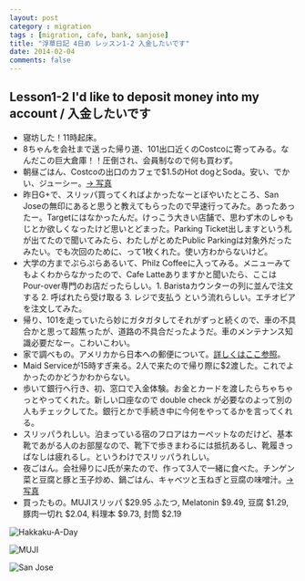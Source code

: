 ```yaml
---
layout: post
category : migration
tags : [migration, cafe, bank, sanjose]
title: "浮草日記 4日め レッスン1-2 入金したいです"
date: 2014-02-04
comments: false
---
```


## Lesson1-2 I'd like to deposit money into my account / 入金したいです 

* 寝坊した！11時起床。&nbsp; 
* 8ちゃんを会社まで送った帰り道、101出口近くのCostcoに寄ってみる。なんだこの巨大倉庫！！圧倒され、会員制なので何も買わず。&nbsp; 
* 朝昼ごはん、Costcoの出口のカフェで$1.5のHot dogとSoda。安い、でかい、ジューシー。[-> 写真](http://instagram.com/p/kAdgU5lDSN/)
* 昨日G+で、スリッパ買ってくればよかったなーとぼやいたところ、San Joseの無印にあると思うと教えてもらったので早速行ってみた。あったあったー。Targetにはなかったんだ。けっこう大きい店舗で、思わず木のしゃもじとか欲しくなったけど思いとどまった。Parking Ticket出しますという札が出てたので聞いてみたら、わたしがとめたPublic Parkingは対象外だったみたい。でも次回のために、って1枚くれた。使い方わからないけど。
* 大学の方までぷらぷらあるいて、Philz Coffeeに入ってみる。メニューみてもよくわからなかったので、Cafe Latteありますかと聞いたら、ここはPour-over専門のお店だったらしい。1. Baristaカウンターの列に並んで注文する 2. 呼ばれたら受け取る 3. レジで支払う という流れらしい。エチオピアを注文してみた。
* 帰り、101を走っていたら妙にガタガタしてそれがずっと続くので、車の不具合かと思って超焦ったが、道路の不具合だったようだ。車のメンテナンス知識必要だなー。こわいこわい。
* 家で調べもの。アメリカから日本への郵便について。[詳しくはここ参照](https://plus.google.com/u/0/+YukoHonda/posts/KDYJudq9XHu)。
* Maid Serviceが15時すぎ来る。2人で来たので帰り際に$2渡した。これでよかったのかどうかわからない。&nbsp; 
* 歩いて銀行へ行き、初、窓口で入金体験。お金とカードを渡したらちゃちゃっとやってくれた。新しい口座なので double check が必要なのよって別の人もチェックしてた。銀行とかで手続き中に今何をやってるかを言ってくれる。&nbsp;  
* スリッパうれしい。泊まっている宿のフロアはカーペットなのだけど、基本靴であがる人のお部屋なので、靴下で歩きまわるには抵抗あるし、靴履きっぱなしは疲れるし。というわけでスリッパうれしい。&nbsp;  
* 夜ごはん。会社帰りにJ氏が来たので、作って3人で一緒に食べた。チンゲン菜と豆腐と豚と玉子炒め、鍋ごはん、キャベツと玉ねぎと豆腐の味噌汁。[-> 写真](http://instagram.com/p/kBfD4flDRz/)
* 買ったもの。MUJIスリッパ $29.95 ふたつ, Melatonin $9.49, 豆腐 $1.29, 豚肉一切れ $2.04, 料理本 $9.73, 封筒 $2.19 

![Hakkaku-A-Day](https://lh3.googleusercontent.com/-1GVF6Oo3saU/UvHPiQkTfsI/AAAAAAABmdw/__9XgVvyDQ4/w620-h465-no/14+-+1)

![MUJI](https://lh5.googleusercontent.com/-kPvLMgNCz1o/UvFzWUnhu4I/AAAAAAABmbQ/BeGDpVBXQnA/w620-h465-no/14+-+1)

![San Jose](https://lh5.googleusercontent.com/-qwEzE70LeUY/UvV-1izYebI/AAAAAAAB3u0/UiDyWHBnb3E/w620-h465-no/P1140878.JPG)
